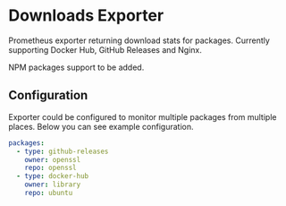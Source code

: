 # Downloads Exporter

Prometheus exporter returning download stats for packages. Currently supporting Docker Hub, GitHub Releases and Nginx.

NPM packages support to be added.

## Configuration

Exporter could be configured to monitor multiple packages from multiple places. Below you can see example configuration.

```yaml
packages:
  - type: github-releases
    owner: openssl
    repo: openssl
  - type: docker-hub
    owner: library
    repo: ubuntu
```